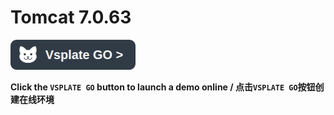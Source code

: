 # Tomcat 7.0.63

<a href="https://www.vsplate.com/?docker-compose=https://github.com/vsplate/dcenvs/tomcat/7.0.63"><img alt="VSPLATE GO" src="https://raw.githubusercontent.com/vsplate/images/master/vsgo_btn.png" width="200px"></a>

**Click the `VSPLATE GO` button to launch a demo online / 点击`VSPLATE GO`按钮创建在线环境**